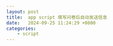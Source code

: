 ```yaml
---
layout: post
title:  app script 填写问卷后自动发送信息
date:   2024-09-25 11:24:29 +0800
categories: 
    - script 
---
```


